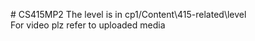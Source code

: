 #   C S 4 1 5 M P 2 
 The level is in cp1/Content\415-related\level \
For video plz refer to uploaded media
 
